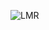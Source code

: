 ![LMR](https://github.com/yuankong666/Ultimate-RAT-Collection/assets/128066597/765a231d-e1ea-48b2-a7f8-519b287eea24)
